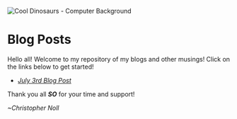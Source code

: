 ![Cool Dinosaurs - Computer Background](https://i0.wp.com/nicolaslevy.net/links_references/social/patrick-harris-this-is-so-going-into-my-blog-gif-funny-humor1.gif)
# **Blog Posts**

  Hello all! Welcome to my repository of my blogs and other musings! Click on the links below to get started!

- *[July 3rd Blog Post](https://github.com/Christopher-Noll/EarthYoungInvestigatorProject/tree/master/Blogs)*

Thank you all ***SO*** for your time and support!

*~Christopher Noll*
